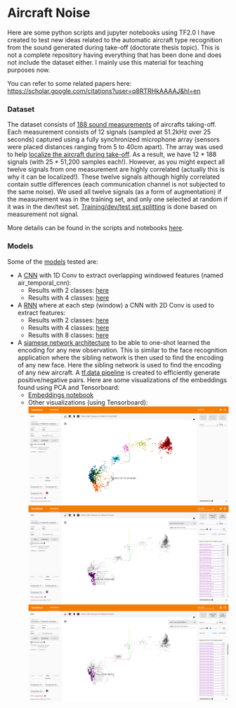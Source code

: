 # Aircraft Noise
Here are some python scripts and jupyter notebooks using TF2.0 I have created to test new ideas related to the
automatic aircraft type recognition from the sound generated during take-off (doctorate thesis topic). This is not a complete repository
having everything that has been done and does not include the dataset either. I mainly use this material for teaching purposes now.

You can refer to some related papers here:
https://scholar.google.com/citations?user=q8RTRHkAAAAJ&hl=en

### Dataset

The dataset consists of [188 sound measurements](python/extraction/db_exploration.ipynb) of aircrafts taking-off. Each measurement consists of 12 signals (sampled at 51.2kHz over 25 seconds) captured using a fully synchronized microphone array (sensors were placed distances ranging from 5 to 40cm apart). The array was used to help [localize the aircraft during take-off](https://www.sciencedirect.com/science/article/pii/S1051200414000979). As a result, we have 12 * 188 signals (with 25 * 51,200 samples each!). However, as you might expect all twelve signals from one measurement are highly correlated (actually this is why it can be localized!). These twelve signals although highly correlated contain suttle differences (each communication channel is not subjected to the same noise). We used all twelve signals (as a form of augmentation) if the measurement was in the training set, and only one selected at random if it was in the dev/test set. [Training/dev/test set splitting](python/extraction/tfrecord_dataset.py#L84) is done based on measurement not signal.

More details can be found in the scripts and notebooks [here](python/extraction).

### Models

Some of the [models](https://github.com/alejandECE/air-noise/tree/master/python/models) tested are:
* A [CNN](python/exports/2020-02-07%2001-09-35%20(four%20classes)/experiments/2020-07-02-13-50-21/diagrams/air_multiclass_temporal_cnn.jpg) with 1D Conv to extract overlapping windowed features (named air_temporal_cnn):
  * Results with 2 classes: [here](python/tests/air_two_classes_temporal_cnn_test.ipynb)
  * Results with 4 classes: [here](python/tests/air_four_classes_temporal_cnn_test.ipynb)
* A [RNN](python/exports/2020-03-01%2007-34-19%20(eight%20classes)/experiments/2020-07-02-14-24-54/diagrams/air_multiclass_rnn.jpg) where at each step (window) a CNN with 2D Conv is used to extract features:
  * Results with 2 classes: [here](python/tests/air_two_classes_rnn_test.ipynb)
  * Results with 4 classes: [here](python/tests/air_four_classes_rnn_test.ipynb)
  * Results with 8 classes: [here](python/tests/air_two_classes_rnn_test.ipynb)
* A [siamese network architecture](python/models/air_siamese_architecture.py) to be able to one-shot learned the encoding for any new observation. This is similar to the face recognition application where the sibling network is then used to find the encoding of any new face. Here the sibling network is used to find the encoding of any new aircraft. A [tf.data pipeline](python/models/air_siamese_architecture.py#L102) is created to efficiently generate positive/negative pairs. Here are some visualizations of the embeddings found using PCA and Tensorboard:
  * [Embeddings notebook](python/tests/air_siamese_embeddings_visualization%201.ipynb)
  * Other visualizations (using Tensorboard):
![](python/tests/air_siamese_tensorboard_visualization%201.png)
![](python/tests/air_siamese_tensorboard_visualization%202.png)
![](python/tests/air_siamese_tensorboard_visualization%203.png)

